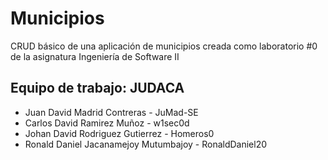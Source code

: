 # Municipios
CRUD básico de una aplicación de municipios creada como laboratorio #0 de la asignatura
Ingeniería de Software II

## Equipo de trabajo: JUDACA
- Juan David Madrid Contreras - JuMad-SE
- Carlos David Ramirez Muñoz - w1sec0d
- Johan David Rodriguez Gutierrez - Homeros0
- Ronald Daniel Jacanamejoy Mutumbajoy - RonaldDaniel20
